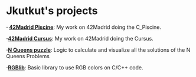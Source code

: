 # Jkutkut's projects

**· [42Madrid Piscine](https://github.com/Jkutkut/42Madrid-C_Piscine)**: My work on 42Madrid doing the C_Piscine.

**·[42Madrid Cursus](https://github.com/Jkutkut/42Madrid-Cursus)**: My work on 42Madrid doing the Cursus.

**·[N Queens puzzle](https://github.com/Jkutkut/C-N_Queens_Puzzle)**: Logic to calculate and visualize all the solutions of the N Queens Problems

<!-- **·[SHA512]()**: My implementation of the SHA512 algorithm. -->

**·[RGBlib](https://github.com/Jkutkut/C-RGBlib)**: Basic library to use RGB colors on C/C++ code.

<!-- **·[]()**:  -->
<!-- **·[]()**:  -->
<!-- **·[]()**:  -->
<!-- **·[]()**:  -->
<!-- **·[]()**:  -->
<!-- **·[]()**:  -->
<!-- **·[]()**:  -->
